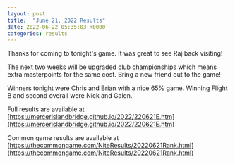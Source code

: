 ```yaml
---
layout: post
title:  "June 21, 2022 Results"
date: 2022-06-22 05:35:03 +0000
categories: results
---
```

Thanks for coming to tonight's game. It was great to see Raj back visiting!

The next two weeks will be upgraded club championships which means extra masterpoints for the same cost. Bring a new friend out to the game!

Winners tonight were Chris and Brian with a nice 65% game. Winning Flight B and second overall were Nick and Galen.

Full results are available at [https://mercerislandbridge.github.io/2022/220621E.htm](https://mercerislandbridge.github.io/2022/220621E.htm)

Common game results are available at [https://thecommongame.com/NiteResults/20220621Rank.html](https://thecommongame.com/NiteResults/20220621Rank.html)
